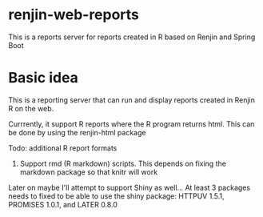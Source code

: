 # renjin-web-reports
This is a reports server for reports created in R based on Renjin and Spring Boot

# Basic idea
This is a reporting server that can run and display reports created in Renjin R on the web.

Currrently, it support R reports where the R program returns html. 
This can be done by using the renjin-html package



Todo: additional R report formats
 1. Support rmd (R markdown) scripts. This depends on fixing the markdown package so that knitr will work


Later on maybe I'll attempt to support Shiny as well...
At least 3 packages needs to fixed to be able to use the shiny package:
HTTPUV 1.5.1, PROMISES 1.0.1, and LATER 0.8.0